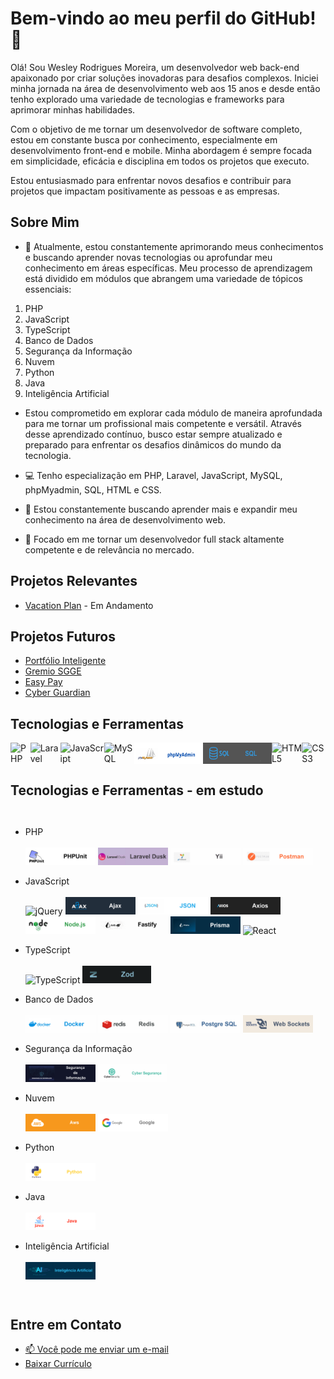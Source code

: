 # Bem-vindo ao meu perfil do GitHub! 👋

Olá! Sou Wesley Rodrigues Moreira, um desenvolvedor web back-end apaixonado por criar soluções inovadoras para desafios complexos. Iniciei minha jornada na área de desenvolvimento web aos 15 anos e desde então tenho explorado uma variedade de tecnologias e frameworks para aprimorar minhas habilidades.

Com o objetivo de me tornar um desenvolvedor de software completo, estou em constante busca por conhecimento, especialmente em desenvolvimento front-end e mobile. Minha abordagem é sempre focada em simplicidade, eficácia e disciplina em todos os projetos que executo.

Estou entusiasmado para enfrentar novos desafios e contribuir para projetos que impactam positivamente as pessoas e as empresas.

## Sobre Mim

- 🌱 Atualmente, estou constantemente aprimorando meus conhecimentos e buscando aprender    novas tecnologias ou aprofundar meu conhecimento em áreas específicas. Meu processo de      aprendizagem está dividido em módulos que abrangem uma variedade de tópicos essenciais:

1. PHP
2. JavaScript
3. TypeScript
4. Banco de Dados
5. Segurança da Informação
6. Nuvem
7. Python
8. Java
9. Inteligência Artificial

- Estou comprometido em explorar cada módulo de maneira aprofundada para me tornar um profissional mais competente e versátil. Através desse aprendizado contínuo, busco estar sempre atualizado e preparado para enfrentar os desafios dinâmicos do mundo da tecnologia.

- 💻 Tenho especialização em PHP, Laravel, JavaScript, MySQL, phpMyadmin, SQL, HTML e CSS.
- 🚀 Estou constantemente buscando aprender mais e expandir meu conhecimento na área de desenvolvimento web.
- 🎯 Focado em me tornar um desenvolvedor full stack altamente competente e de relevância no mercado.

## Projetos Relevantes

- [Vacation Plan](https://github.com/WesleyRodriguesMoreira/Vacation_Plan-Buzzvel) - Em Andamento

## Projetos Futuros

- [Portfólio Inteligente](https://github.com/WesleyRodriguesMoreira/Portfolio_Inteligente)
- [Gremio SGGE](https://github.com/WesleyRodriguesMoreira/Gremio_SGGE)
- [Easy Pay](https://github.com/WesleyRodriguesMoreira/Easy_Pay)
- [Cyber Guardian](https://github.com/WesleyRodriguesMoreira/Cyber_Guardian)

## Tecnologias e Ferramentas

<div style="display: flex;">
    <img src="https://img.shields.io/badge/PHP-4F5B93?style=for-the-badge&logo=php&logoColor=white&labelColor=4F5B93" alt="PHP">
    <img src="https://img.shields.io/badge/Laravel-FF2D20?style=for-the-badge&logo=laravel&logoColor=white&labelColor=FF2D20" alt="Laravel">
     <img src="https://img.shields.io/badge/JavaScript-FFDC0B?style=for-the-badge&logo=javascript&logoColor=000&labelColor=FFDC0B" alt="JavaScript">
    <img src="https://img.shields.io/badge/MySQL-F29221?style=for-the-badge&logo=mysql&logoColor=white&labelColor=F29221" alt="MySQL">
    <img style="width: 110px; height: auto; font-size: 12px;" src="assets/phpMyAdmin.png" alt="phpMyadmin">
    <img style="width: 110px; height: auto; font-size: 12px;" src="assets/sql.png" alt="SQL">
    <img src="https://img.shields.io/badge/HTML5-orange?style=for-the-badge&logo=html5&logoColor=white&labelColor=orange" alt="HTML5">
    <img src="https://img.shields.io/badge/CSS3-5188FE?style=for-the-badge&logo=css3&logoColor=white&labelColor=5188FE" alt="CSS3">  
</div>

## Tecnologias e Ferramentas - em estudo
<div style="display: flex;">

 - PHP
   <br><br>
   <img style="width: 112px; height: auto; font-size: 12px;" src="assets/PHPUnit.png" alt="PHPUnit">
   <img style="width: 112px; height: auto; font-size: 12px;" src="assets/LaravelDusk.png" alt="Laravel Dusk">
   <img style="width: 112px; height: auto; font-size: 12px;" src="assets/yii.png" alt="Yii">
   <img style="width: 112px; height: auto; font-size: 12px;" src="assets/postman.png" alt="Postman">

 - JavaScript
    <br><br>
    <img src="https://img.shields.io/badge/jQuery-0769AD?style=for-the-badge&logo=jquery&logoColor=white&labelColor=0769AD" alt="jQuery">
    <img style="width: 112px; height: auto; font-size: 12px;" src="assets/ajax.png" alt="Ajax">
    <img style="width: 112px; height: auto; font-size: 12px;" src="assets/json.png" alt="Json">
    <img style="width: 112px; height: auto; font-size: 12px;" src="assets/axios.png" alt="Axios">
    <img style="width: 112px; height: auto; font-size: 12px;" src="assets/node.js.png" alt="Node.js">
    <img style="width: 112px; height: auto; font-size: 12px;" src="assets/fastify.png" alt="Fastify">
    <img style="width: 112px; height: auto; font-size: 12px;" src="assets/prisma.png" alt="Prisma ORM">
    <img src="https://img.shields.io/badge/React-222?style=for-the-badge&logo=react&logoColor=61DBFB&labelColor=222" alt="React">

 - TypeScript
    <br><br>
    <img src="https://img.shields.io/badge/TypeScript-3276E6?style=for-the-badge&logo=typescript&logoColor=white&labelColor=3276E6" alt="TypeScript">
    <img style="width: 110px; height: auto; font-size: 12px;" src="assets/zod.png" alt="Zod">

 - Banco de Dados
    <br><br>
    <img style="width: 112px; height: auto; font-size: 12px;" src="assets/docker.png" alt="Docker">
    <img style="width: 112px; height: auto; font-size: 12px;" src="assets/redis.png" alt="Redis">
    <img style="width: 112px; height: auto; font-size: 12px;" src="assets/postgre.png" alt="Postgre SQL">
    <img style="width: 112px; height: auto; font-size: 12px;" src="assets/web.png" alt="WebSocket">
   

 - Segurança da Informação
    <br><br>
    <img style="width: 112px; height: auto; font-size: 12px;" src="assets/seguranca.png" alt="Segurança da informação">
    <img style="width: 110px; height: auto; font-size: 12px;" src="assets/cyber.png" alt="Cyber Segurança">

 - Nuvem
    <br><br>
    <img style="width: 112px; height: auto; font-size: 12px;" src="assets/aws.png" alt="Aws">
    <img style="width: 112px; height: auto; font-size: 12px;" src="assets/google.png" alt="Google">

 - Python
    <br><br>
    <img style="width: 112px; height: auto; font-size: 12px;" src="assets/python.png" alt="Python">

 - Java
    <br><br>
    <img style="width: 112px; height: auto; font-size: 12px;" src="assets/java.png" alt="Java">

 - Inteligência Artificial
    <br><br>
    <img style="width: 112px; height: auto; font-size: 12px;" src="assets/ia.png" alt="Inteligência Artificial">

</div>

## Entre em Contato

- [ 📫 Você pode me enviar um e-mail](wesley1912@gmail.com)
- [Baixar Currículo](assets/curriculo-Wesley.pdf)

